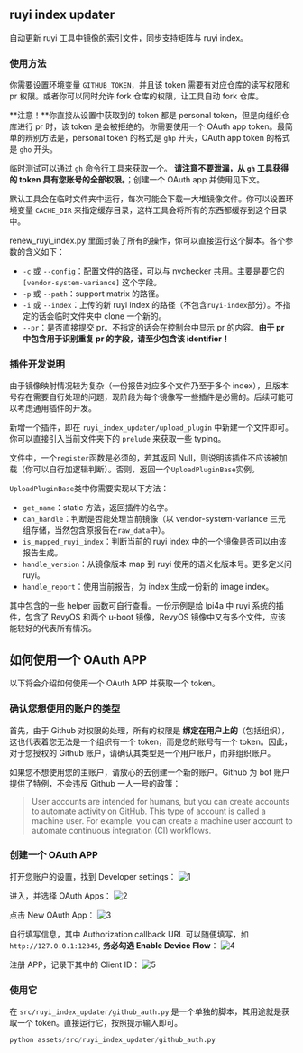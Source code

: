 ## ruyi index updater

自动更新 ruyi 工具中镜像的索引文件，同步支持矩阵与 ruyi index。

### 使用方法

你需要设置环境变量 `GITHUB_TOKEN`，并且该 token 需要有对应仓库的读写权限和 pr 权限。或者你可以同时允许 fork 仓库的权限，让工具自动 fork 仓库。

**注意！**你直接从设置中获取到的 token 都是 personal token，但是向组织仓库进行 pr 时，该 token 是会被拒绝的。你需要使用一个 OAuth app token。最简单的辨别方法是，personal token 的格式是 `ghp` 开头，OAuth app token 的格式是 `gho` 开头。

临时测试可以通过 `gh` 命令行工具来获取一个。 **请注意不要泄漏，从 `gh` 工具获得的 token 具有您账号的全部权限。**；创建一个 OAuth app 并使用见下文。

默认工具会在临时文件夹中运行，每次可能会下载一大堆镜像文件。你可以设置环境变量 `CACHE_DIR` 来指定缓存目录，这样工具会将所有的东西都缓存到这个目录中。

renew_ruyi_index.py 里面封装了所有的操作，你可以直接运行这个脚本。各个参数的含义如下：
- `-c` 或 `--config`：配置文件的路径，可以与 nvchecker 共用。主要是要它的 `[vendor-system-variance]` 这个字段。
- `-p` 或 `--path`：support matrix 的路径。
- `-i` 或 `--index`：上传的新 ruyi index 的路径（不包含`ruyi-index`部分）。不指定的话会临时文件夹中 clone 一个新的。
- `--pr`：是否直接提交 pr。不指定的话会在控制台中显示 pr 的内容。**由于 pr 中包含用于识别重复 pr 的字段，请至少包含该 identifier！**

### 插件开发说明

由于镜像映射情况较为复杂（一份报告对应多个文件乃至于多个 index），且版本号存在需要自行处理的问题，现阶段为每个镜像写一些插件是必需的。后续可能可以考虑通用插件的开发。

新增一个插件，即在 `ruyi_index_updater/upload_plugin` 中新建一个文件即可。你可以直接引入当前文件夹下的 `prelude` 来获取一些 typing。

文件中，一个`register`函数是必须的，若其返回 Null，则说明该插件不应该被加载（你可以自行加逻辑判断）。否则，返回一个`UploadPluginBase`实例。

`UploadPluginBase`类中你需要实现以下方法：
- `get_name`：static 方法，返回插件的名字。
- `can_handle`：判断是否能处理当前镜像（以 vendor-system-variance 三元组存储，当然包含原报告在`raw_data`中）。
- `is_mapped_ruyi_index`：判断当前的 ruyi index 中的一个镜像是否可以由该报告生成。
- `handle_version`：从镜像版本 map 到 ruyi 使用的语义化版本号。更多定义问 ruyi。
- `handle_report`：使用当前报告，为 index 生成一份新的 image index。

其中包含的一些 helper 函数可自行查看。一份示例是给 lpi4a 中 ruyi 系统的插件，包含了 RevyOS 和两个 u-boot 镜像，RevyOS 镜像中又有多个文件，应该能较好的代表所有情况。

## 如何使用一个 OAuth APP

以下将会介绍如何使用一个 OAuth APP 并获取一个 token。

### 确认您想使用的账户的类型

首先，由于 Github 对权限的处理，所有的权限是 **绑定在用户上的**（包括组织），这也代表着您无法是一个组织有一个 token，而是您的账号有一个 token。因此，对于您授权的 Github 账户，请确认其类型是一个用户账户，而非组织账户。

如果您不想使用您的主账户，请放心的去创建一个新的账户。Github 为 bot 账户提供了特例，不会违反 Github 一人一号的政策：
> User accounts are intended for humans, but you can create accounts to automate activity on GitHub. This type of account is called a machine user. For example, you can create a machine user account to automate continuous integration (CI) workflows.

### 创建一个 OAuth APP

打开您账户的设置，找到 Developer settings：
![1](img/1.png)

进入，并选择 OAuth Apps：
![2](img/2.png)

点击 New OAuth App：
![3](img/3.png)

自行填写信息，其中 Authorization callback URL 可以随便填写，如
 `http://127.0.0.1:12345`, **务必勾选 Enable Device Flow**：
![4](img/4.png)

注册 APP，记录下其中的 Client ID：
![5](img/5.png)

### 使用它

在 `src/ruyi_index_updater/github_auth.py` 是一个单独的脚本，其用途就是获取一个 token。直接运行它，按照提示输入即可。
```python
python assets/src/ruyi_index_updater/github_auth.py
```
